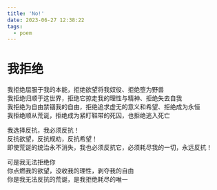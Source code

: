 ```yaml
---
title: 'No!'
date: 2023-06-27 12:38:22
tags:
  - poem
---
```

# 我拒绝

我拒绝屈服于我的本能，拒绝欲望将我奴役、拒绝堕为野兽</br>
我拒绝归顺于这世界，拒绝它掠走我的理性与精神、拒绝失去自我</br>
我拒绝为自由禁锢我的自由，拒绝追求虚无的意义和希望、拒绝成为永恒</br>
我拒绝顺从荒诞，拒绝成为紧盯鞋带的死囚，也拒绝逃入死亡</br>

我选择反抗，我必须反抗！</br>
反抗欲望，反抗规劝，反抗希望！</br>
即使荒诞的统治永不消失，我也必须反抗它，必须耗尽我的一切，永远反抗！</br>

可是我无法拒绝你</br>
你点燃我的欲望，没收我的理性，剥夺我的自由</br>
你是我无法反抗的荒诞，是我拒绝耗尽的唯一</br>

